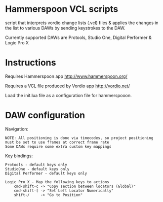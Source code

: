 # Hammerspoon VCL scripts

script that interprets vordio change lists (.vcl) files & applies the changes
in the list to various DAWs by sending keystrokes to the DAW.

Currently supported DAWs are Protools, Studio One, Digital Performer & Logic Pro X

# Instructions

Requires Hammerspoon app http://www.hammerspoon.org/

Requires a VCL file produced by Vordio app http://vordio.net/

Load the init.lua file as a configuration file for hammerspooon.

# DAW configuration

Navigation:

	NOTE: All positioning is done via timecodes, so project positioning must be set to use frames at correct frame rate
	Some DAWs require some extra custom key mappings

Key bindings:

	Protools - default keys only
	StudioOne - default keys only
	Digital Performer - default keys only
	
	Logic Pro X - Map the following keys to actions
		cmd-shift-c -> "Copy section between locators (Global)"
		cmd-shift-[ -> "Set Left Locator Numerically"
		shift-/ 	-> "Go to Position"
